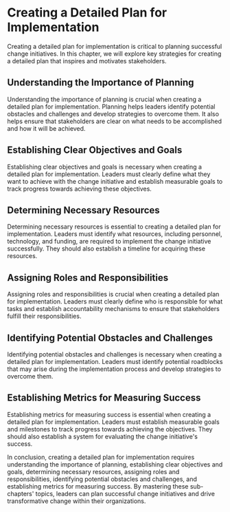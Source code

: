 Creating a Detailed Plan for Implementation
==============================================================================================

Creating a detailed plan for implementation is critical to planning successful change initiatives. In this chapter, we will explore key strategies for creating a detailed plan that inspires and motivates stakeholders.

Understanding the Importance of Planning
----------------------------------------

Understanding the importance of planning is crucial when creating a detailed plan for implementation. Planning helps leaders identify potential obstacles and challenges and develop strategies to overcome them. It also helps ensure that stakeholders are clear on what needs to be accomplished and how it will be achieved.

Establishing Clear Objectives and Goals
---------------------------------------

Establishing clear objectives and goals is necessary when creating a detailed plan for implementation. Leaders must clearly define what they want to achieve with the change initiative and establish measurable goals to track progress towards achieving these objectives.

Determining Necessary Resources
-------------------------------

Determining necessary resources is essential to creating a detailed plan for implementation. Leaders must identify what resources, including personnel, technology, and funding, are required to implement the change initiative successfully. They should also establish a timeline for acquiring these resources.

Assigning Roles and Responsibilities
------------------------------------

Assigning roles and responsibilities is crucial when creating a detailed plan for implementation. Leaders must clearly define who is responsible for what tasks and establish accountability mechanisms to ensure that stakeholders fulfill their responsibilities.

Identifying Potential Obstacles and Challenges
----------------------------------------------

Identifying potential obstacles and challenges is necessary when creating a detailed plan for implementation. Leaders must identify potential roadblocks that may arise during the implementation process and develop strategies to overcome them.

Establishing Metrics for Measuring Success
------------------------------------------

Establishing metrics for measuring success is essential when creating a detailed plan for implementation. Leaders must establish measurable goals and milestones to track progress towards achieving the objectives. They should also establish a system for evaluating the change initiative's success.

In conclusion, creating a detailed plan for implementation requires understanding the importance of planning, establishing clear objectives and goals, determining necessary resources, assigning roles and responsibilities, identifying potential obstacles and challenges, and establishing metrics for measuring success. By mastering these sub-chapters' topics, leaders can plan successful change initiatives and drive transformative change within their organizations.
